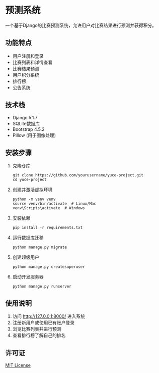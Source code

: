 # 预测系统

一个基于Django的比赛预测系统，允许用户对比赛结果进行预测并获得积分。

## 功能特点

- 用户注册和登录
- 比赛列表和详情查看
- 比赛结果预测
- 用户积分系统
- 排行榜
- 公告系统

## 技术栈

- Django 5.1.7
- SQLite数据库
- Bootstrap 4.5.2
- Pillow (用于图像处理)

## 安装步骤

1. 克隆仓库
   ```
   git clone https://github.com/yourusername/yuce-project.git
   cd yuce-project
   ```

2. 创建并激活虚拟环境
   ```
   python -m venv venv
   source venv/bin/activate  # Linux/Mac
   venv\Scripts\activate  # Windows
   ```

3. 安装依赖
   ```
   pip install -r requirements.txt
   ```

4. 运行数据库迁移
   ```
   python manage.py migrate
   ```

5. 创建超级用户
   ```
   python manage.py createsuperuser
   ```

6. 启动开发服务器
   ```
   python manage.py runserver
   ```

## 使用说明

1. 访问 http://127.0.0.1:8000/ 进入系统
2. 注册新用户或使用已有账户登录
3. 浏览比赛列表并进行预测
4. 查看排行榜了解自己的排名

## 许可证

[MIT License](LICENSE) 
